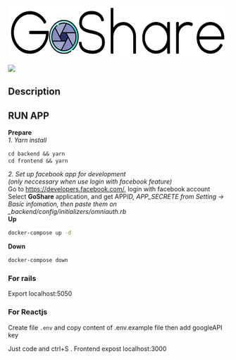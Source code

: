 <!-- <h1 align="center">GoShare👋</h1> -->

<p align="center">
  <img src="/frontend/src/images/GoShare.png" height="117" width="576" />
</p>
<p>
  <img src="https://img.shields.io/badge/version-1.0.0-blue.svg?cacheSeconds=2592000" />
</p>

## Description

## RUN APP

**Prepare**</br>
_1. Yarn install_ </br>

```
cd backend && yarn
cd frontend && yarn
```

_2. Set up facebook app for development </br>
(only neccessary when use login with facebook feature)_ </br>
Go to https://developers.facebook.com/, login with facebook account</br>
Select **GoShare** application, and get APP*ID, APP_SECRETE from Setting -> Basic infomation, then paste them on \_backend/config/initializers/omniauth.rb* </br>
**Up**

```sh
docker-compose up -d
```

**Down**

```sh
docker-compose down
```

### For rails

Export localhost:5050

### For Reactjs

Create file `.env` and copy content of .env.example file then add googleAPI key

Just code and ctrl+S . Frontend expost localhost:3000
